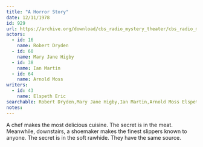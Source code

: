 ```yaml
---
title: "A Horror Story"
date: 12/11/1978
id: 929
url: https://archive.org/download/cbs_radio_mystery_theater/cbs_radio_mystery_theater-0901-0950.zip/cbs_radio_mystery_theater-0901-0950%2Fcbsrmt_0929_a_horror_story.mp3
actors:  
  - id: 16
    name: Robert Dryden  
  - id: 60
    name: Mary Jane Higby  
  - id: 38
    name: Ian Martin  
  - id: 64
    name: Arnold Moss
writers:  
  - id: 43
    name: Elspeth Eric
searchable: Robert Dryden,Mary Jane Higby,Ian Martin,Arnold Moss Elspeth Eric
notes:  
---
```

A chef makes the most delicious cuisine. The secret is in the meat. Meanwhile, downstairs, a shoemaker makes the finest slippers known to anyone. The secret is in the soft rawhide. They have the same source.